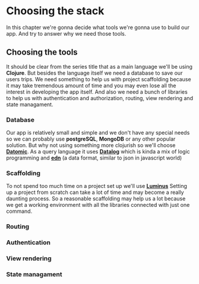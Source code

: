 # Choosing the stack

In this chapter we're gonna decide what tools we're gonna use to build our app. And try to answer why we need those tools. 

## Choosing the tools

It should be clear from the series title that as a main language we'll be using **Clojure**. But besides the language itself we need a database to save our users trips. We need something to help us with project scaffolding because it may take tremendous amount of time and you may even lose all the interest in developing the app itself. And also we need a bunch of libraries to help us with authentication and authorization, routing, view rendering and state managament. 

### Database 

Our app is relatively small and simple and we don't have any special needs so we can probably use **postgreSQL**, **MongoDB** or any other popular solution. But why not using something more clojurish so we'll choose  [**Datomic**][datomic]. As a query language it uses [**Datalog**][datalog] which is kinda a mix of logic programming and [**edn**][edn] (a data format, similar to json in javascript world)

### Scaffolding

To not spend too much time on a project set up we'll use [**Luminus**][luminus]
Setting up a project from scratch can take a lot of time and may become a really daunting process. So a reasonable scaffolding may help us a lot because we get a working environment with all the libraries connected with just one command. 

### Routing

### Authentication

### View rendering 

### State managament


[datomic]: https://docs.datomic.com/on-prem/getting-started/brief-overview.html
[datalog]: http://www.learndatalogtoday.org/
[edn]: https://github.com/edn-format/edn
[luminus]: http://www.luminusweb.net/
<!--stackedit_data:
eyJoaXN0b3J5IjpbLTE1MzA3NDEwNTcsMTg2NzkxMjM4Nyw3MT
A1NjM2MzcsMjA3Nzk3ODAwOSw1ODU3MDczNTgsMjEzOTQ1NDg3
NCwzMjIzOTk3MDIsLTE0NDU4NTY0ODAsLTQ4MTQxOTE0OCwxMj
IzNjgwODQ0LC00MzI5OTQxNjIsLTE0NjM3MDA0NzMsLTEzNDE3
ODk3NzRdfQ==
-->